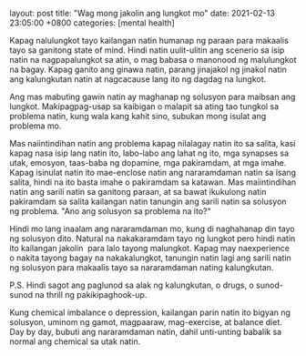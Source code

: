 layout: post
title:  "Wag mong jakolin ang lungkot mo"
date:   2021-02-13 23:05:00 +0800
categories: [mental health]

Kapag nalulungkot tayo kailangan natin humanap ng paraan para makaalis tayo sa ganitong state of mind. Hindi natin uulit-ulitin ang scenerio sa isip natin na nagpapalungkot sa atin, o mag babasa o manonood ng malulungkot na bagay. Kapag ganito ang ginawa natin, parang jinajakol ng jinakol natin ang kalungkutan natin at nagcacause lang ito ng dagdag na lungkot.

Ang mas mabuting gawin natin ay maghanap ng solusyon para maibsan ang lungkot. Makipagpag-usap sa kaibigan o malapit sa ating tao tungkol sa problema natin, kung wala kang kahit sino, subukan mong isulat ang problema mo. 

Mas naiintindihan natin ang problema kapag nilalagay natin ito sa salita, kasi kapag nasa isip lang natin ito, labo-labo ang lahat ng ito, mga synapses sa utak, emosyon, taas-baba ng dopamine, mga pakiramdam, at mga imahe. Kapag isinulat natin ito mae-enclose natin ang nararamdaman natin sa isang salita, hindi na ito basta imahe o pakiramdam sa katawan. Mas maiintindihan natin ang sarili natin sa ganitong paraan, at sa bawat ikukulong natin pakiramdam sa salita kailangan natin tanungin ang sarili natin sa solusyon ng problema. "Ano ang solusyon sa problema na ito?"

Hindi mo lang inaalam ang nararamdaman mo, kung di naghahanap din tayo ng solusyon dito. Natural na nakakaramdam tayo ng lungkot pero hindi natin ito kailangan jakolin  para lalo tayong malungkot. Kapag may naexperience o nakita tayong bagay na nakakalungkot, tanungin natin lagi ang sarili natin ng solusyon para makaalis tayo sa nararamdaman nating kalungkutan.

P.S.
Hindi sagot ang paglunod sa alak ng kalungkutan, o drugs, o sunod-sunod na thrill ng pakikipaghook-up.

Kung chemical imbalance o depression, kailangan parin natin ito bigyan ng solusyon, uminom ng gamot, magpaaraw, mag-exercise, at balance diet. Day by day, bubuti ang nararamdaman natin, dahil unti-unting babalik sa normal ang chemical sa utak natin.  
